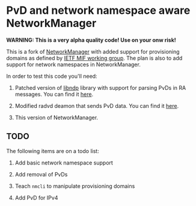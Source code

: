 # PvD and network namespace aware NetworkManager

**WARNING: This is a very alpha quality code! Use on your onw risk!**

This is a fork of [NetworkManager](http://cgit.freedesktop.org/NetworkManager/NetworkManager/tree/)
with added support for provisioning domains as defined by [IETF MIF working group](https://datatracker.ietf.org/wg/mif/charter/).
The plan is also to add support for network namespaces in NetworkManager.

In order to test this code you'll need:

1. Patched version of [libndp](https://github.com/jpirko/libndp) library with support for
   parsing PvDs in RA messages. You can find it [here](https://github.com/sgros/MIF_libndp).

2. Modified radvd deamon that sends PvD data. You can find it [here](https://github.com/dskvorc/mif-radvd).

3. This version of NetworkManager.

## TODO

The following items are on a todo list:

1. Add basic network namespace support

2. Add removal of PvDs

3. Teach `nmcli` to manipulate provisioning domains

4. Add PvD for IPv4
